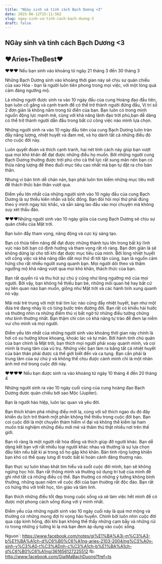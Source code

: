 ```yaml
---
title: "NGày sinh và tính cách Bạch Dương <3"
date: 2025-06-12T15:11:56Z
slug: ngay-sinh-va-tinh-cach-bach-duong-3
draft: false
---
```


## NGày sinh và tính cách Bạch Dương <3

## ♥Aries•TheBest♥

♥♥♥ Nếu bạn sinh vào khoảng từ ngày 21 tháng 3 đến 30 tháng 3
 
 
Những Bạch Dương sinh vào khoảng thời gian này sẽ chịu sự quản chiếu của sao Hỏa - bạn là người luôn tiên phong trong mọi việc, với một lòng quả cảm đáng ngưỡng mộ.
 
Là những người được sinh ra vào 10 ngày đầu của cung Hoàng đạo đầu tiên, bạn luôn cố gắng và cạnh tranh để có thể trở thành người đứng đầu, Vị trí số 2 đơn giản là không nằm trong từ điển của bạn. Bạn luôn có trong mình nguồn động lực mạnh mẽ, cùng với khả năng lãnh đạo trời phú,bạn dễ dàng có thể trở thành người dẫn đầu trong bất cứ công việc nào mình lựa chọn.
 
Những người sinh ra vào 10 ngày đầu tiên của cung Bạch Dương luôn tràn đầy năng lượng, nhiệt huyết và đam mê, và họ dành tất cả những điều đó cho cuộc đời này. 
 
Luôn quyết đoán và thích cạnh tranh, hai nét tính cách này giúp bạn vượt qua mọi khó khăn để đạt được những điều họ muốn. Bởi những người cung Bạch Dương thường được trời phú cho cả thể lực rất sung mãn nên bạn có thừa năng lượng để theo đuổi mục tiêu cao nhất mà bạn tự đặt ra cho bản thân.
 
Nhưng vì bản tính dễ chán nản, bạn phải luôn tìm kiếm những mục tiêu mới để thách thức bản thân vượt qua.
 
Điểm yếu lớn nhất của những người sinh vào 10 ngày đầu của cung Bạch Dương là sự thiếu kiên nhẫn và bốc đồng. Bạn đòi hỏi mọi thứ phải đúng theo ý mình ngay tức khắc, và sẵn sàng lao đầu vào mọi chuyện mà không suy xét thấu đáo.

 
♥♥♥Những người sinh vào 10 ngày giữa của cung Bạch Dương sẽ chịu sự quản chiếu của Mặt trời.
 
Bạn luôn đầy tham vọng, năng động và cực kỳ sáng tạo.
 
Bạn có thừa tiềm năng để đạt được những thành tựu lớn trong bất kỳ lĩnh vực nào bởi bạn có định hướng và tham vọng rất rõ ràng. Bạn đơn giản là sẽ không dừng lại cho tới khi đạt được mục tiêu của mình. Bởi lòng nhiệt huyết với công việc và khả năng dẫn dắt mọi thứ đi tới tận cùng, bạn là nguồn cảm hứng cho rất nhiều người xung quanh bạn. Mọi người dõi theo và thầm ngưỡng mộ khả năng vượt qua mọi khó khăn, thách thức của bạn.
 
Bạn rất quyến rũ và thu hút sự chú ý cũng như lòng ngưỡng mộ của mọi người. Bởi vậy, bạn không hề thiếu bạn bè, những mối quan hệ hay bất cứ sự liên quan nào bạn muốn, giống như Mặt trời và các hành tinh xung quanh nó vậy.
 
Mãi mãi trẻ trung với một trái tim lúc nào cũng đầy nhiệt huyết, bạn như một đứa trẻ đang nhảy lò cò từng bước trên đường đời. Bạn rất có khiếu hài hước và thường nhìn ra những điểm thú vị bất ngờ từ những điều tưởng chừng như bình thường nhất. Bạn thậm chí còn có khả năng tự trào để đem lại niềm vui cho mình và mọi người.
 
Điểm yếu lớn nhất của những người sinh vào khoảng thời gian này chính là hơi có xu hướng khoe khoang, khoác lác và tự mãn. Bởi hành tinh chủ quản của bạn chính là Mặt trời, bạn thích mọi người phải xoay quanh mình, và coi mình là trung tâm của vũ trụ. Những việc bạn làm ra bằng tất cả nhiệt huyết của bản thân phải được cả thế giới biết đến và ca tụng. Bạn cần phải là trung tâm của sự chú ý và không thể chịu được cảnh mình chỉ là một nhân ảnh mờ mờ trong cuộc đời này.
 
 
 
♥♥♥♥ Nếu bạn được sinh ra vào khoảng từ ngày 10 tháng 4 đến 20 tháng 4
 
 
Những người sinh ra vào 10 ngày cuối cùng của cung hoàng đạo Bạch Dương được quản chiếu bởi sao Mộc (Jupiter).
 
Bạn là người hào hiệp, luôn lạc quan và yêu đời.
 
Bạn thích khám phá những điều mới lạ, cùng với sở thích ngao du đó đây khiến du lịch trở thành một phần không thể thiếu trong cuộc đời bạn. Bạn coi cuộc đời là một chuyến thám hiểm vĩ đại và không thể kiềm lại ham muốn trải nghiệm những điều mới mẻ và thăm thú thật nhiều nơi trên thế giới.
 
Bạn rõ ràng là một người rất hòa đồng và thích giúp đỡ người khác. Bạn dễ dàng kết bạn với rất nhiều loại người khác nhau và thường là sự lựa chọn đầu tiên nếu bất kì ai trong số họ gặp khó khăn. Bản tính rộng lượng khiến bạn khó có thể quay lưng đi trước bất kì hoàn cảnh đáng thương nào.
 
Bạn thực sự luôn khao khát tìm hiểu và suốt cuộc đời mình, bạn sẽ không ngừng học hỏi. Bạn rất thông minh và thường sử dụng trí tuệ của mình để ghi nhớ tất cả những điều có thể. Bạn thường có những ý tưởng không bình thường, những quan niệm về cuộc đời của bạn thường rất độc đáo. Bạn rất có hứng thú với triết học, tôn giáo và tâm linh.
 
Bạn thích những điều tốt đẹp trong cuộc sống và sẽ làm việc hết mình để có được một phong cách sống đúng với ý mình nhất.
 
Điểm yếu của những người sinh vào 10 ngày cuối này là quá mơ mộng và thường có những mong đợi hi vọng hão huyền. Chính bởi luôn nhìn cuộc đời qua cặp kính hồng, đôi khi bạn không thể thấy những cạm bẫy và những rủi ro trong những ý tưởng kì lạ mà bạn đem áp dụng vào cuộc sống.

Nguon`:  https://www.facebook.com/notes/gi%E1%BA%A3i-m%C3%A3-b%E1%BA%A1ch-d%C6%B0%C6%A1ng-aries-2103-2004/ng%C3%A0y-sinh-v%C3%A0-t%C3%ADnh-c%C3%A1ch-b%E1%BA%A1ch-d%C6%B0%C6%A1ng/361656127225512
fb: http://www.facebook.com/GiaiMaBachDuong?fref=ts